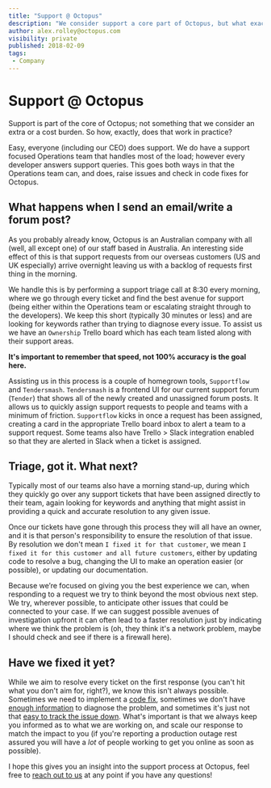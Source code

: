 ```yaml
---
title: "Support @ Octopus"
description: "We consider support a core part of Octopus, but what exactly happens when you need help?"
author: alex.rolley@octopus.com
visibility: private
published: 2018-02-09
tags:
 - Company
---
```

# Support @ Octopus

Support is part of the core of Octopus; not something that we consider an extra or a cost burden. So how, exactly, does that work in practice?

Easy, everyone (including our CEO) does support. We do have a support focused Operations team that handles most of the load; however every developer answers support queries. This goes both ways in that the Operations team can, and does, raise issues and check in code fixes for Octopus.

## What happens when I send an email/write a forum post?

As you probably already know, Octopus is an Australian company with all (well, all except one) of our staff based in Australia. An interesting side effect of this is that support requests from our overseas customers (US and UK especially) arrive overnight leaving us with a backlog of requests first thing in the morning.

We handle this is by performing a support triage call at 8:30 every morning, where we go through every ticket and find the best avenue for support (being either within the Operations team or escalating straight through to the developers). We keep this short (typically 30 minutes or less) and are looking for keywords rather than trying to diagnose every issue. To assist us we have an `Ownership` Trello board which has each team listed along with their support areas. 

**It's important to remember that speed, not 100% accuracy is the goal here.**

Assisting us in this process is a couple of homegrown tools, `Supportflow` and `Tendersmash`. `Tendersmash` is a frontend UI for our current support forum (`Tender`) that shows all of the newly created and unassigned forum posts. It allows us to quickly assign support requests to people and teams with a minimum of friction. `Supportflow` kicks in once a request has been assigned, creating a card in the appropriate Trello board inbox to alert a team to a support request. Some teams also have Trello > Slack integration enabled so that they are alerted in Slack when a ticket is assigned.

## Triage, got it. What next?

Typically most of our teams also have a morning stand-up, during which they quickly go over any support tickets that have been assigned directly to their team, again looking for keywords and anything that might assist in providing a quick and accurate resolution to any given issue.

Once our tickets have gone through this process they will all have an owner, and it is that person's responsibility to ensure the resolution of that issue. By resolution we don't mean `I fixed it for that customer`, we mean `I fixed it for this customer and all future customers`, either by updating code to resolve a bug, changing the UI to make an operation easier (or possible), or updating our documentation.

Because we’re focused on giving you the best experience we can, when responding to a request we try to think beyond the most obvious next step. We try, wherever possible, to anticipate other issues that could be connected to your case. If we can suggest possible avenues of investigation upfront it can often lead to a faster resolution just by indicating where we think the problem is (oh, they think it's a network problem, maybe I should check and see if there is a firewall here).

## Have we fixed it yet?

While we aim to resolve every ticket on the first response (you can't hit what you don't aim for, right?), we know this isn't always possible. Sometimes we need to implement a [code fix](https://github.com/OctopusDeploy/Issues), sometimes we don't have [enough information](https://octopus.com/docs/support/get-the-raw-output-from-a-task) to diagnose the problem, and sometimes it's just not that [easy to track the issue down](https://xkcd.com/1457/). What's important is that we always keep you informed as to what we are working on, and scale our response to match the impact to you (if you're reporting a production outage rest assured you will have a _lot_ of people working to get you online as soon as possible).

I hope this gives you an insight into the support process at Octopus, feel free to [reach out to us](https://octopus.com/support) at any point if you have any questions!


